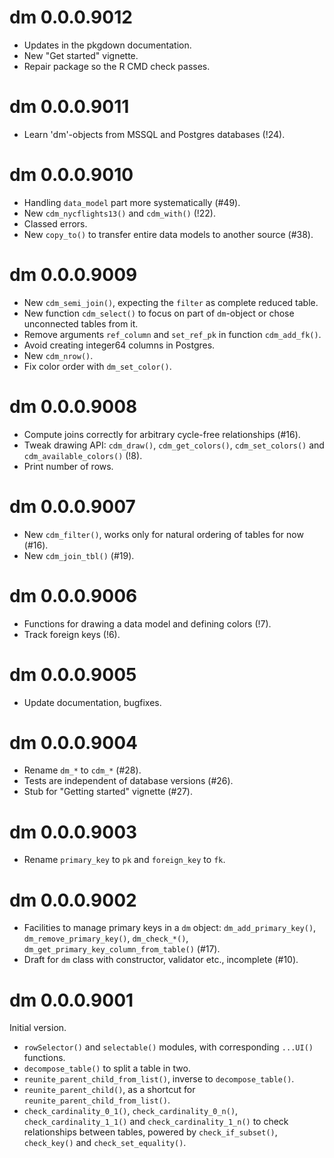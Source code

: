 # dm 0.0.0.9012

- Updates in the pkgdown documentation.
- New "Get started" vignette.
- Repair package so the R CMD check passes.


# dm 0.0.0.9011

- Learn 'dm'-objects from MSSQL and Postgres databases (!24).


# dm 0.0.0.9010

- Handling `data_model` part more systematically (#49).
- New `cdm_nycflights13()` and `cdm_with()` (!22).
- Classed errors.
- New `copy_to()` to transfer entire data models to another source (#38).


# dm 0.0.0.9009

- New `cdm_semi_join()`, expecting the `filter` as complete reduced table.
- New function `cdm_select()` to focus on part of `dm`-object or chose unconnected tables from it.
- Remove arguments `ref_column` and `set_ref_pk` in function `cdm_add_fk()`.
- Avoid  creating integer64 columns in Postgres.
- New `cdm_nrow()`.
- Fix color order with `dm_set_color()`.


# dm 0.0.0.9008

- Compute joins correctly for arbitrary cycle-free relationships (#16).
- Tweak drawing API: `cdm_draw()`, `cdm_get_colors()`, `cdm_set_colors()` and `cdm_available_colors()` (!8). 
- Print number of rows.


# dm 0.0.0.9007

- New `cdm_filter()`, works only for natural ordering of tables for now (#16).
- New `cdm_join_tbl()` (#19).

# dm 0.0.0.9006

- Functions for drawing a data model and defining colors (!7).
- Track foreign keys (!6).


# dm 0.0.0.9005

- Update documentation, bugfixes.


# dm 0.0.0.9004

- Rename `dm_*` to `cdm_*` (#28).
- Tests are independent of database versions (#26).
- Stub for "Getting started" vignette (#27).


# dm 0.0.0.9003

- Rename `primary_key` to `pk` and `foreign_key` to `fk`.


# dm 0.0.0.9002

- Facilities to manage primary keys in a `dm` object: `dm_add_primary_key()`, `dm_remove_primary_key()`, `dm_check_*()`, `dm_get_primary_key_column_from_table()` (#17).
- Draft for `dm` class with constructor, validator etc., incomplete (#10).


# dm 0.0.0.9001

Initial version.

- `rowSelector()` and `selectable()` modules, with corresponding `...UI()` functions.
- `decompose_table()` to split a table in two.
- `reunite_parent_child_from_list()`, inverse to `decompose_table()`.
- `reunite_parent_child()`, as a shortcut for `reunite_parent_child_from_list()`.
- `check_cardinality_0_1()`, `check_cardinality_0_n()`, `check_cardinality_1_1()` and `check_cardinality_1_n()` to check relationships between tables, powered by `check_if_subset()`, `check_key()` and `check_set_equality()`.
